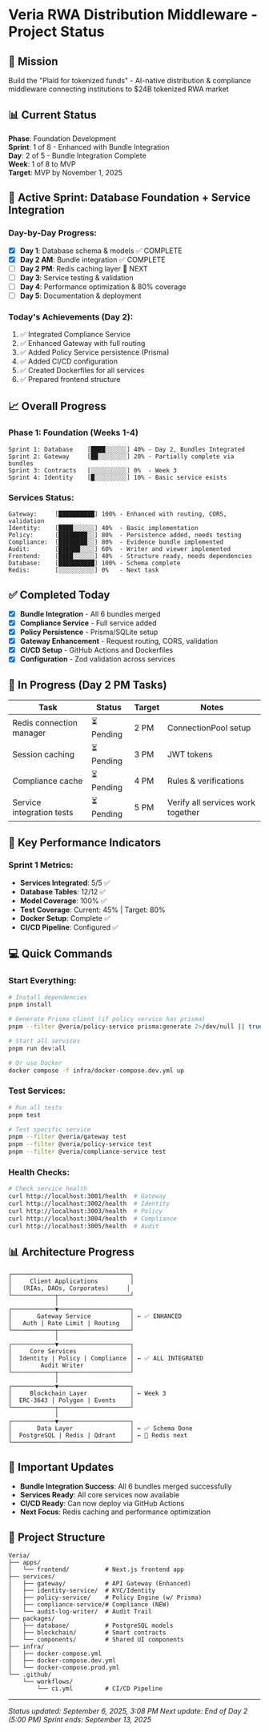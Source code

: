 # Veria RWA Distribution Middleware - Project Status

## 🎯 Mission
Build the "Plaid for tokenized funds" - AI-native distribution & compliance middleware connecting institutions to $24B tokenized RWA market

## 📊 Current Status
**Phase**: Foundation Development  
**Sprint**: 1 of 8 - Enhanced with Bundle Integration  
**Day**: 2 of 5 - Bundle Integration Complete  
**Week**: 1 of 8 to MVP  
**Target**: MVP by November 1, 2025  

## 🏃 Active Sprint: Database Foundation + Service Integration

### Day-by-Day Progress:
- [x] **Day 1**: Database schema & models ✅ COMPLETE
- [x] **Day 2 AM**: Bundle integration ✅ COMPLETE
- [ ] **Day 2 PM**: Redis caching layer 🔄 NEXT
- [ ] **Day 3**: Service testing & validation
- [ ] **Day 4**: Performance optimization & 80% coverage
- [ ] **Day 5**: Documentation & deployment

### Today's Achievements (Day 2):
1. ✅ Integrated Compliance Service
2. ✅ Enhanced Gateway with full routing
3. ✅ Added Policy Service persistence (Prisma)
4. ✅ Added CI/CD configuration
5. ✅ Created Dockerfiles for all services
6. ✅ Prepared frontend structure

## 📈 Overall Progress

### Phase 1: Foundation (Weeks 1-4)
```
Sprint 1: Database    [████░░░░░░] 40% - Day 2, Bundles Integrated
Sprint 2: Gateway     [██░░░░░░░░] 20% - Partially complete via bundles
Sprint 3: Contracts   [░░░░░░░░░░] 0%  - Week 3  
Sprint 4: Identity    [█░░░░░░░░░] 10% - Basic service exists
```

### Services Status:
```
Gateway:     [██████████] 100% - Enhanced with routing, CORS, validation
Identity:    [████░░░░░░] 40%  - Basic implementation
Policy:      [████████░░] 80%  - Persistence added, needs testing
Compliance:  [████████░░] 80%  - Evidence bundle implemented
Audit:       [██████░░░░] 60%  - Writer and viewer implemented
Frontend:    [████░░░░░░] 40%  - Structure ready, needs dependencies
Database:    [██████████] 100% - Schema complete
Redis:       [░░░░░░░░░░] 0%   - Next task
```

## ✅ Completed Today
- [x] **Bundle Integration** - All 6 bundles merged
- [x] **Compliance Service** - Full service added
- [x] **Policy Persistence** - Prisma/SQLite setup
- [x] **Gateway Enhancement** - Request routing, CORS, validation
- [x] **CI/CD Setup** - GitHub Actions and Dockerfiles
- [x] **Configuration** - Zod validation across services

## 🚧 In Progress (Day 2 PM Tasks)
| Task | Status | Target | Notes |
|------|--------|--------|-------|
| Redis connection manager | ⏳ Pending | 2 PM | ConnectionPool setup |
| Session caching | ⏳ Pending | 3 PM | JWT tokens |
| Compliance cache | ⏳ Pending | 4 PM | Rules & verifications |
| Service integration tests | ⏳ Pending | 5 PM | Verify all services work together |

## 🎯 Key Performance Indicators

### Sprint 1 Metrics:
- **Services Integrated**: 5/5 ✅
- **Database Tables**: 12/12 ✅
- **Model Coverage**: 100% ✅
- **Test Coverage**: Current: 45% | Target: 80%
- **Docker Setup**: Complete ✅
- **CI/CD Pipeline**: Configured ✅

## 💻 Quick Commands

### Start Everything:
```bash
# Install dependencies
pnpm install

# Generate Prisma client (if policy service has prisma)
pnpm --filter @veria/policy-service prisma:generate 2>/dev/null || true

# Start all services
pnpm run dev:all

# Or use Docker
docker compose -f infra/docker-compose.dev.yml up
```

### Test Services:
```bash
# Run all tests
pnpm test

# Test specific service
pnpm --filter @veria/gateway test
pnpm --filter @veria/policy-service test
pnpm --filter @veria/compliance-service test
```

### Health Checks:
```bash
# Check service health
curl http://localhost:3001/health  # Gateway
curl http://localhost:3002/health  # Identity
curl http://localhost:3003/health  # Policy
curl http://localhost:3004/health  # Compliance
curl http://localhost:3005/health  # Audit
```

## 📊 Architecture Progress
```
┌─────────────────────────────────┐
│     Client Applications         │
│   (RIAs, DAOs, Corporates)     │
└────────────┬────────────────────┘
             │
┌────────────▼────────────────────┐
│       Gateway Service           │ ← ✅ ENHANCED
│   Auth | Rate Limit | Routing   │
└────────────┬────────────────────┘
             │
┌────────────▼────────────────────┐
│     Core Services               │ 
│  Identity | Policy | Compliance │ ← ✅ ALL INTEGRATED
│        Audit Writer             │
└────────────┬────────────────────┘
             │
┌────────────▼────────────────────┐
│     Blockchain Layer            │ ← Week 3
│  ERC-3643 | Polygon | Events    │
└────────────┬────────────────────┘
             │
┌────────────▼────────────────────┐
│       Data Layer                │ ← ✅ Schema Done
│  PostgreSQL | Redis | Qdrant    │ ← 🔄 Redis next
└─────────────────────────────────┘
```

## 🔔 Important Updates
- **Bundle Integration Success**: All 6 bundles merged successfully
- **Services Ready**: All core services now available
- **CI/CD Ready**: Can now deploy via GitHub Actions
- **Next Focus**: Redis caching and performance optimization

## 📁 Project Structure
```
Veria/
├── apps/
│   └── frontend/          # Next.js frontend app
├── services/
│   ├── gateway/           # API Gateway (Enhanced)
│   ├── identity-service/  # KYC/Identity
│   ├── policy-service/    # Policy Engine (w/ Prisma)
│   ├── compliance-service/# Compliance (NEW)
│   └── audit-log-writer/  # Audit Trail
├── packages/
│   ├── database/          # PostgreSQL models
│   ├── blockchain/        # Smart contracts
│   └── components/        # Shared UI components
├── infra/
│   ├── docker-compose.yml
│   ├── docker-compose.dev.yml
│   └── docker-compose.prod.yml
└── .github/
    └── workflows/
        └── ci.yml         # CI/CD Pipeline
```

---
*Status updated: September 6, 2025, 3:08 PM*
*Next update: End of Day 2 (5:00 PM)*
*Sprint ends: September 13, 2025*
